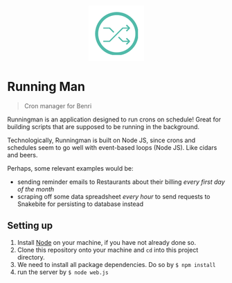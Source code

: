 <p align="center">
  <img src="logo.png">
</p>

# Running Man

> Cron manager for Benri

Runningman is an application designed to run crons on schedule! 
Great for building scripts that are supposed to be running in the background.

Technologically, Runningman is built on Node JS, since crons and schedules seem to go well with event-based loops (Node JS). Like cidars and beers.

Perhaps, some relevant examples would be:
- sending reminder emails to Restaurants about their billing *every first day of the month*
- scraping off some data spreadsheet *every hour* to send requests to Snakebite for persisting to database instead

## Setting up

1. Install [Node](http://nodejs.org/download/) on your machine, if you have not already done so.
2. Clone this repository onto your machine and `cd` into this project directory.
3. We need to install all package dependencies. Do so by ```$ npm install```
4. run the server by ```$ node web.js```